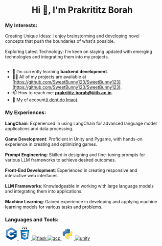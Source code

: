 <h1 align="center">Hi 👋, I'm Prakrititz Borah</h1>

<h3 align="left">My Interests:</h3>
  Creating Unique Ideas: I enjoy brainstorming and developing novel concepts that push the boundaries of what's possible.<br><br>
  Exploring Latest Technology: I'm keen on staying updated with emerging technologies and integrating them into my projects.<br><br
  Learning and Growth: Whether it's new programming languages, frameworks, or tools, I’m always on the lookout for opportunities to expand my knowledge and skills.
</h3>

- 🌱 I’m currently learning **backend development**.
- 👨‍💻 All of my projects are available at [https://github.com/SweetBunny123/SweetBunny123](https://github.com/SweetBunny123/SweetBunny123).
- 📫 How to reach me: **prakrititz.borah@iiitb.ac.in**.
- 🦦 My cf account[(i dont do lmao)](https://codeforces.com/profile/sweetBunny321).
<h3 align="left">My Experiences:</h3>
<p align="left">
  <strong>LangChain</strong>: Experienced in using LangChain for advanced language model applications and data processing.<br><br>
  <strong>Game Development</strong>: Proficient in Unity and Pygame, with hands-on experience in creating and optimizing games.<br><br>
  <strong>Prompt Engineering</strong>: Skilled in designing and fine-tuning prompts for various LLM frameworks to achieve desired outcomes.<br><br>
  <strong>Front-End Development</strong>: Experienced in creating responsive and interactive web interfaces.<br><br>
  <strong>LLM Frameworks</strong>: Knowledgeable in working with large language models and integrating them into applications.<br><br>
  <strong>Machine Learning</strong>: Gained experience in developing and applying machine learning models for various tasks and problems.
</p>

<h3 align="left">Languages and Tools:</h3>
<p align="left">
  <a href="https://www.w3schools.com/cpp/" target="_blank" rel="noreferrer">
    <img src="https://raw.githubusercontent.com/devicons/devicon/master/icons/cplusplus/cplusplus-original.svg" alt="cplusplus" width="40" height="40"/>
  </a>
  <a href="https://www.w3schools.com/css/" target="_blank" rel="noreferrer">
    <img src="https://raw.githubusercontent.com/devicons/devicon/master/icons/css3/css3-original-wordmark.svg" alt="css3" width="40" height="40"/>
  </a>
  <a href="https://flask.palletsprojects.com/" target="_blank" rel="noreferrer">
    <img src="https://www.vectorlogo.zone/logos/pocoo_flask/pocoo_flask-icon.svg" alt="flask" width="40" height="40"/>
  </a>
  <a href="https://cloud.google.com" target="_blank" rel="noreferrer">
    <img src="https://www.vectorlogo.zone/logos/google_cloud/google_cloud-icon.svg" alt="gcp" width="40" height="40"/>
  </a>
  <a href="https://www.python.org" target="_blank" rel="noreferrer">
    <img src="https://raw.githubusercontent.com/devicons/devicon/master/icons/python/python-original.svg" alt="python" width="40" height="40"/>
  </a>
  <a href="https://unity.com/" target="_blank" rel="noreferrer">
    <img src="https://www.vectorlogo.zone/logos/unity3d/unity3d-icon.svg" alt="unity" width="40" height="40"/>
  </a>
</p>
